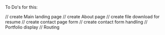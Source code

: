 To Do's for this:

// create Main landing page
// create About page
// create file download for resume
// create contact page form
// create contact form handling
// Portfolio display
// Routing

